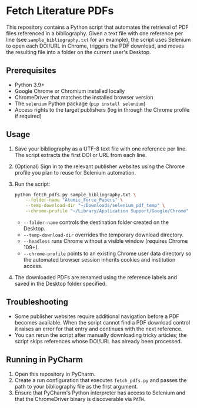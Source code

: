 # Fetch Literature PDFs

This repository contains a Python script that automates the retrieval of PDF
files referenced in a bibliography.  Given a text file with one reference per
line (see `sample_bibliography.txt` for an example), the script uses Selenium to
open each DOI/URL in Chrome, triggers the PDF download, and moves the resulting
file into a folder on the current user's Desktop.

## Prerequisites

* Python 3.9+
* Google Chrome or Chromium installed locally
* ChromeDriver that matches the installed browser version
* The `selenium` Python package (`pip install selenium`)
* Access rights to the target publishers (log in through the Chrome profile if
  required)

## Usage

1. Save your bibliography as a UTF-8 text file with one reference per line. The
   script extracts the first DOI or URL from each line.
2. (Optional) Sign in to the relevant publisher websites using the Chrome
   profile you plan to reuse for Selenium automation.
3. Run the script:

   ```bash
   python fetch_pdfs.py sample_bibliography.txt \
       --folder-name "Atomic_Force_Papers" \
       --temp-download-dir "~/Downloads/selenium_pdf_temp" \
       --chrome-profile "~/Library/Application Support/Google/Chrome"
   ```

   * `--folder-name` controls the destination folder created on the Desktop.
   * `--temp-download-dir` overrides the temporary download directory.
   * `--headless` runs Chrome without a visible window (requires Chrome 109+).
   * `--chrome-profile` points to an existing Chrome user data directory so the
     automated browser session inherits cookies and institution access.

4. The downloaded PDFs are renamed using the reference labels and saved in the
   Desktop folder specified.

## Troubleshooting

* Some publisher websites require additional navigation before a PDF becomes
  available.  When the script cannot find a PDF download control it raises an
  error for that entry and continues with the next reference.
* You can rerun the script after manually downloading tricky articles; the
  script skips references whose DOI/URL has already been processed.

## Running in PyCharm

1. Open this repository in PyCharm.
2. Create a run configuration that executes `fetch_pdfs.py` and passes the path
   to your bibliography file as the first argument.
3. Ensure that PyCharm's Python interpreter has access to Selenium and that the
   ChromeDriver binary is discoverable via `PATH`.

